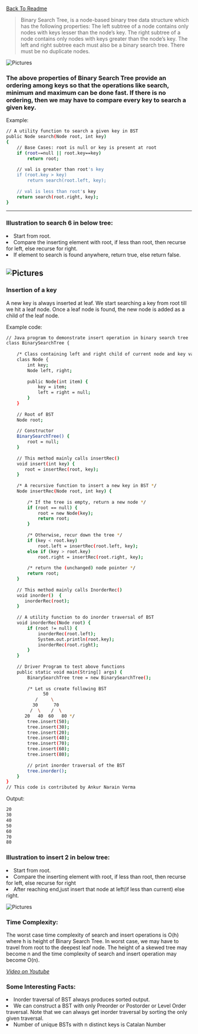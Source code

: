 [Back To Readme](https://github.com/pinokioo/2600Final/blob/master/README.md)

> Binary Search Tree, is a node-based binary tree data structure which has the following properties:
The left subtree of a node contains only nodes with keys lesser than the node’s key.
The right subtree of a node contains only nodes with keys greater than the node’s key.
The left and right subtree each must also be a binary search tree.
There must be no duplicate nodes.

![Pictures](https://cdncontribute.geeksforgeeks.org/wp-content/uploads/BSTSearch.png)

### The above properties of Binary Search Tree provide an ordering among keys so that the operations like search, minimum and maximum can be done fast. If there is no ordering, then we may have to compare every key to search a given key.

Example:
```sh
// A utility function to search a given key in BST 
public Node search(Node root, int key) 
{ 
    // Base Cases: root is null or key is present at root 
    if (root==null || root.key==key) 
        return root; 
  
    // val is greater than root's key 
    if (root.key > key) 
        return search(root.left, key); 
  
    // val is less than root's key 
    return search(root.right, key); 
} 
```
--------------------- 

### Illustration to search 6 in below tree:
<li>Start from root.</li>
<li>Compare the inserting element with root, if less than root, then recurse for left, else recurse for right.</li>
<li>If element to search is found anywhere, return true, else return false.</li>

![Pictures](https://contribute.geeksforgeeks.org/wp-content/uploads/BSTSearch.png)
--------------------- 
### Insertion of a key
A new key is always inserted at leaf. We start searching a key from root till we hit a leaf node. Once a leaf node is found, the new node is added as a child of the leaf node.

Example code:
```sh
// Java program to demonstrate insert operation in binary search tree 
class BinarySearchTree { 
  
    /* Class containing left and right child of current node and key value*/
    class Node { 
        int key; 
        Node left, right; 
  
        public Node(int item) { 
            key = item; 
            left = right = null; 
        } 
    } 
  
    // Root of BST 
    Node root; 
  
    // Constructor 
    BinarySearchTree() {  
        root = null;  
    } 
  
    // This method mainly calls insertRec() 
    void insert(int key) { 
       root = insertRec(root, key); 
    } 
      
    /* A recursive function to insert a new key in BST */
    Node insertRec(Node root, int key) { 
  
        /* If the tree is empty, return a new node */
        if (root == null) { 
            root = new Node(key); 
            return root; 
        } 
  
        /* Otherwise, recur down the tree */
        if (key < root.key) 
            root.left = insertRec(root.left, key); 
        else if (key > root.key) 
            root.right = insertRec(root.right, key); 
  
        /* return the (unchanged) node pointer */
        return root; 
    } 
  
    // This method mainly calls InorderRec() 
    void inorder()  { 
       inorderRec(root); 
    } 
  
    // A utility function to do inorder traversal of BST 
    void inorderRec(Node root) { 
        if (root != null) { 
            inorderRec(root.left); 
            System.out.println(root.key); 
            inorderRec(root.right); 
        } 
    } 
  
    // Driver Program to test above functions 
    public static void main(String[] args) { 
        BinarySearchTree tree = new BinarySearchTree(); 
  
        /* Let us create following BST 
              50 
           /     \ 
          30      70 
         /  \    /  \ 
       20   40  60   80 */
        tree.insert(50); 
        tree.insert(30); 
        tree.insert(20); 
        tree.insert(40); 
        tree.insert(70); 
        tree.insert(60); 
        tree.insert(80); 
  
        // print inorder traversal of the BST 
        tree.inorder(); 
    } 
} 
// This code is contributed by Ankur Narain Verma 
```

Output:
```sh
20
30
40
50
60
70
80
```

### Illustration to insert 2 in below tree:
<li>Start from root.</li>
<li>Compare the inserting element with root, if less than root, then recurse for left, else recurse for right</li>
<li>After reaching end,just insert that node at left(if less than current) else right.</li>

![Pictures](https://contribute.geeksforgeeks.org/wp-content/uploads/BSTSearch.png)

### Time Complexity:
The worst case time complexity of search and insert operations is O(h) where h is height of Binary Search Tree. In worst case, we may have to travel from root to the deepest leaf node. The height of a skewed tree may become n and the time complexity of search and insert operation may become O(n).

[ *Video on Youtube* ](https://www.youtube.com/watch?v=qYo8BVxtoH4)

### Some Interesting Facts:
<li>Inorder traversal of BST always produces sorted output.</li>
<li>We can construct a BST with only Preorder or Postorder or Level Order traversal. Note that we can always get inorder traversal by sorting the only given traversal.</li>
<li>Number of unique BSTs with n distinct keys is Catalan Number</li>
